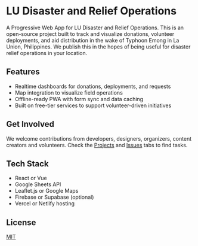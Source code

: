 # LU Disaster and Relief Operations
A Progressive Web App for LU Disaster and Relief Operations. This is an open-source project built to track and visualize donations, volunteer deployments, and aid distribution in the wake of Typhoon Emong in La Union, Philippines. We publish this in the hopes of being useful for disaster relief operations in your location.

## Features
- Realtime dashboards for donations, deployments, and requests
- Map integration to visualize field operations
- Offline-ready PWA with form sync and data caching
- Built on free-tier services to support volunteer-driven initiatives

## Get Involved
We welcome contributions from developers, designers, organizers, content creators and volunteers. Check the [Projects](#) and [Issues](#) tabs to find tasks.

## Tech Stack
- React or Vue
- Google Sheets API
- Leaflet.js or Google Maps
- Firebase or Supabase (optional)
- Vercel or Netlify hosting

## License
[MIT](LICENSE)
